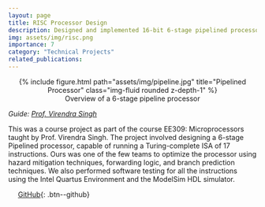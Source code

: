 ```yaml
---
layout: page
title: RISC Processor Design
description: Designed and implemented 16-bit 6-stage pipelined processor in VHDL
img: assets/img/risc.png
importance: 7
category: "Technical Projects"
related_publications:
---
```


<center>
<div class="row">
    <div class="col-sm mt-4 mt-md-0">
        {% include figure.html path="assets/img/pipeline.jpg" title="Pipelined Processor" class="img-fluid rounded z-depth-1" %}
    </div>
</div>
<div class="caption">
    Overview of a 6-stage pipeline processor
</div>
</center>

_Guide: [Prof. Virendra Singh](https://www.ee.iitb.ac.in/~viren/)_  

This was a course project as part of the course EE309: Microprocessors taught by Prof. Virendra Singh. The project involved designing a 6-stage Pipelined processor, capable of running a Turing-complete ISA of 17 instructions. Ours was one of the few teams to optimize the processor using hazard mitigation techniques, forwarding logic, and branch prediction techniques. We also performed software testing for all the instructions using the Intel Quartus Environment and the ModelSim HDL simulator.

&nbsp;&nbsp;&nbsp;&nbsp; [GitHub](https://github.com/AnubhavBhatla/IITB-RISC-22){: .btn--github}
